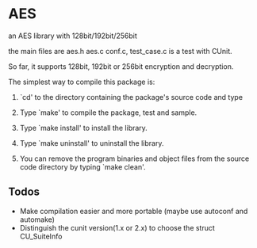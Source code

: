 # AES
an AES library with 128bit/192bit/256bit

the main files are aes.h aes.c conf.c, test_case.c is a test with CUnit.

So far, it supports 128bit, 192bit or 256bit encryption and decryption.

The simplest way to compile this package is:

  1. `cd' to the directory containing the package's source code and type

  2. Type `make' to compile the package, test and sample.

  3. Type `make install' to install the library.
  
  4. Type `make uninstall' to uninstall the library.

  5. You can remove the program binaries and object files from the
     source code directory by typing `make clean'. 

## Todos
- Make compilation easier and more portable (maybe use autoconf and automake)
- Distinguish the cunit version(1.x or 2.x) to choose the struct CU_SuiteInfo
